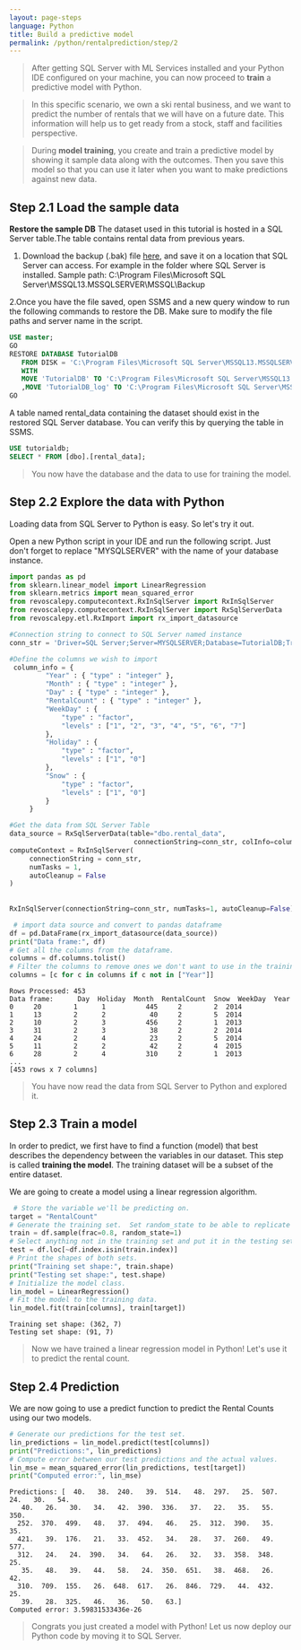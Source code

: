 ```yaml
---
layout: page-steps
language: Python
title: Build a predictive model 
permalink: /python/rentalprediction/step/2
---
```



>After getting SQL Server with ML Services installed and your Python IDE configured on your machine, you can now proceed to **train** a predictive model with Python.

>In this specific scenario, we own a ski rental business, and we want to predict the number of rentals that
we will have on a future date. This information will help us to get ready from a stock, staff and facilities perspective.


>During **model training**, you create and train a predictive model by showing it sample data along with the outcomes. Then you save this model so that you can use it later when you want to make predictions against new data.

## Step 2.1 Load the sample data 

**Restore the sample DB**
The dataset used in this tutorial is hosted in a SQL Server table.The table contains rental data from previous years.</p>
1. Download the backup (.bak) file [here](https://deve2e.azureedge.net/sqlchoice/static/TutorialDB.bak), and save it on a location that SQL Server can access.
For example in the folder where SQL Server is installed.
Sample path: C:\Program Files\Microsoft SQL Server\MSSQL13.MSSQLSERVER\MSSQL\Backup


2.Once you have the file saved, open SSMS and a new query window to run the following commands to restore the DB.
Make sure to modify the file paths and server name in the script.

```SQL
USE master;  
GO  
RESTORE DATABASE TutorialDB  
   FROM DISK = 'C:\Program Files\Microsoft SQL Server\MSSQL13.MSSQLSERVER\MSSQL\Backup\TutorialDB.bak'
   WITH 
   MOVE 'TutorialDB' TO 'C:\Program Files\Microsoft SQL Server\MSSQL13.MSSQLSERVER\MSSQL\DATA\TutorialDB.mdf'
   ,MOVE 'TutorialDB_log' TO 'C:\Program Files\Microsoft SQL Server\MSSQL13.MSSQLSERVER\MSSQL\DATA\TutorialDB.ldf';  
GO 
```

A table named rental_data containing the dataset should exist in the restored SQL Server database.
You can verify this by querying the table in SSMS.


```SQL
USE tutorialdb;
SELECT * FROM [dbo].[rental_data];
```

>You now have the database and the data to use for training the model.

## Step 2.2 Explore the data with Python

Loading data from SQL Server to Python is easy. So let's try it out.

Open a new Python script in your IDE and run the following script.
Just don't forget to replace "MYSQLSERVER" with the name of your database instance.

```python
import pandas as pd
from sklearn.linear_model import LinearRegression
from sklearn.metrics import mean_squared_error
from revoscalepy.computecontext.RxInSqlServer import RxInSqlServer
from revoscalepy.computecontext.RxInSqlServer import RxSqlServerData
from revoscalepy.etl.RxImport import rx_import_datasource

#Connection string to connect to SQL Server named instance
conn_str = 'Driver=SQL Server;Server=MYSQLSERVER;Database=TutorialDB;Trusted_Connection=True;'

#Define the columns we wish to import
 column_info = { 
         "Year" : { "type" : "integer" },
         "Month" : { "type" : "integer" }, 
         "Day" : { "type" : "integer" }, 
         "RentalCount" : { "type" : "integer" }, 
         "WeekDay" : { 
             "type" : "factor", 
             "levels" : ["1", "2", "3", "4", "5", "6", "7"]
         },
         "Holiday" : { 
             "type" : "factor", 
             "levels" : ["1", "0"]
         },
         "Snow" : { 
             "type" : "factor", 
             "levels" : ["1", "0"]
         }
     }

#Get the data from SQL Server Table
data_source = RxSqlServerData(table="dbo.rental_data",
                               connectionString=conn_str, colInfo=column_info)
computeContext = RxInSqlServer(
     connectionString = conn_str,
     numTasks = 1,
     autoCleanup = False
)
     
    
RxInSqlServer(connectionString=conn_str, numTasks=1, autoCleanup=False)

 # import data source and convert to pandas dataframe
df = pd.DataFrame(rx_import_datasource(data_source))
print("Data frame:", df)
# Get all the columns from the dataframe.
columns = df.columns.tolist()
# Filter the columns to remove ones we don't want to use in the training
columns = [c for c in columns if c not in ["Year"]]
```

```results
Rows Processed: 453
Data frame:      Day  Holiday  Month  RentalCount  Snow  WeekDay  Year
0     20        1      1          445     2        2  2014
1     13        2      2           40     2        5  2014
2     10        2      3          456     2        1  2013
3     31        2      3           38     2        2  2014
4     24        2      4           23     2        5  2014
5     11        2      2           42     2        4  2015
6     28        2      4          310     2        1  2013
...
[453 rows x 7 columns]
```

>You have now read the data from SQL Server to Python and explored it.

## Step 2.3 Train a model
In order to predict, we first have to find a function (model) that best describes the dependency between the variables in our dataset. This step is called **training the model**. The training dataset will be a subset of the entire dataset.

We are going to create a model using a linear regression algorithm.

```python
 # Store the variable we'll be predicting on.
target = "RentalCount"
# Generate the training set.  Set random_state to be able to replicate results.
train = df.sample(frac=0.8, random_state=1)
# Select anything not in the training set and put it in the testing set.
test = df.loc[~df.index.isin(train.index)]
# Print the shapes of both sets.
print("Training set shape:", train.shape)
print("Testing set shape:", test.shape)
# Initialize the model class.
lin_model = LinearRegression()
# Fit the model to the training data.
lin_model.fit(train[columns], train[target])
```

```results
Training set shape: (362, 7)
Testing set shape: (91, 7)
```

>Now we have trained a linear regression model in Python! Let's use it to predict the rental count.

## Step 2.4 Prediction
We are now going to use a predict function to predict the Rental Counts using our two models. 

```python
# Generate our predictions for the test set.
lin_predictions = lin_model.predict(test[columns])
print("Predictions:", lin_predictions)
# Compute error between our test predictions and the actual values.
lin_mse = mean_squared_error(lin_predictions, test[target])
print("Computed error:", lin_mse)
```

```results
Predictions: [  40.   38.  240.   39.  514.   48.  297.   25.  507.   24.   30.   54.
   40.   26.   30.   34.   42.  390.  336.   37.   22.   35.   55.  350.
  252.  370.  499.   48.   37.  494.   46.   25.  312.  390.   35.   35.
  421.   39.  176.   21.   33.  452.   34.   28.   37.  260.   49.  577.
  312.   24.   24.  390.   34.   64.   26.   32.   33.  358.  348.   25.
   35.   48.   39.   44.   58.   24.  350.  651.   38.  468.   26.   42.
  310.  709.  155.   26.  648.  617.   26.  846.  729.   44.  432.   25.
   39.   28.  325.   46.   36.   50.   63.]
Computed error: 3.59831533436e-26
```

> Congrats you just created a model with Python! Let us now deploy our Python code by moving it to SQL Server.
